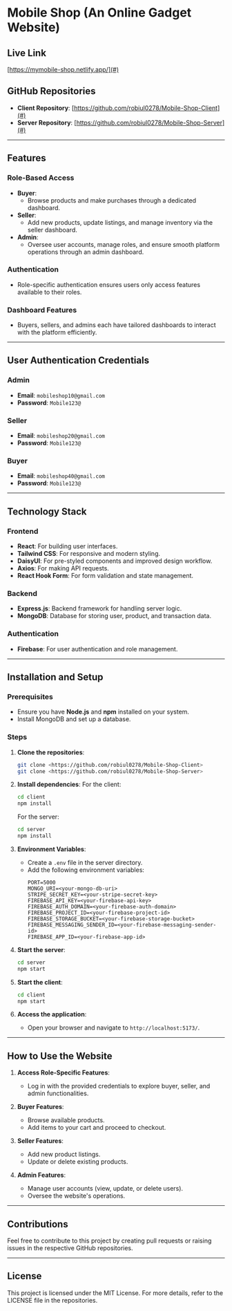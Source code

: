 # Mobile Shop (An Online Gadget Website)

## Live Link
[https://mymobile-shop.netlify.app/](#)

## GitHub Repositories
- **Client Repository**: [https://github.com/robiul0278/Mobile-Shop-Client](#)
- **Server Repository**: [https://github.com/robiul0278/Mobile-Shop-Server](#)

---

## Features

### Role-Based Access
- **Buyer**:
  - Browse products and make purchases through a dedicated dashboard.
- **Seller**:
  - Add new products, update listings, and manage inventory via the seller dashboard.
- **Admin**:
  - Oversee user accounts, manage roles, and ensure smooth platform operations through an admin dashboard.

### Authentication
- Role-specific authentication ensures users only access features available to their roles.

### Dashboard Features
- Buyers, sellers, and admins each have tailored dashboards to interact with the platform efficiently.

---

## User Authentication Credentials

### Admin
- **Email**: `mobileshop10@gmail.com`
- **Password**: `Mobile123@`

### Seller
- **Email**: `mobileshop20@gmail.com`
- **Password**: `Mobile123@`

### Buyer
- **Email**: `mobileshop40@gmail.com`
- **Password**: `Mobile123@`

---

## Technology Stack

### Frontend
- **React**: For building user interfaces.
- **Tailwind CSS**: For responsive and modern styling.
- **DaisyUI**: For pre-styled components and improved design workflow.
- **Axios**: For making API requests.
- **React Hook Form**: For form validation and state management.

### Backend
- **Express.js**: Backend framework for handling server logic.
- **MongoDB**: Database for storing user, product, and transaction data.

### Authentication
- **Firebase**: For user authentication and role management.

---

## Installation and Setup

### Prerequisites
- Ensure you have **Node.js** and **npm** installed on your system.
- Install MongoDB and set up a database.

### Steps

1. **Clone the repositories**:
   ```bash
   git clone <https://github.com/robiul0278/Mobile-Shop-Client>
   git clone <https://github.com/robiul0278/Mobile-Shop-Server>
   ```

2. **Install dependencies**:
   For the client:
   ```bash
   cd client
   npm install
   ```
   For the server:
   ```bash
   cd server
   npm install
   ```

3. **Environment Variables**:
   - Create a `.env` file in the server directory.
   - Add the following environment variables:
     ```env
     PORT=5000
     MONGO_URI=<your-mongo-db-uri>
     STRIPE_SECRET_KEY=<your-stripe-secret-key>
     FIREBASE_API_KEY=<your-firebase-api-key>
     FIREBASE_AUTH_DOMAIN=<your-firebase-auth-domain>
     FIREBASE_PROJECT_ID=<your-firebase-project-id>
     FIREBASE_STORAGE_BUCKET=<your-firebase-storage-bucket>
     FIREBASE_MESSAGING_SENDER_ID=<your-firebase-messaging-sender-id>
     FIREBASE_APP_ID=<your-firebase-app-id>
     ```

4. **Start the server**:
   ```bash
   cd server
   npm start
   ```

5. **Start the client**:
   ```bash
   cd client
   npm start
   ```

6. **Access the application**:
   - Open your browser and navigate to `http://localhost:5173/`.

---

## How to Use the Website

1. **Access Role-Specific Features**:
   - Log in with the provided credentials to explore buyer, seller, and admin functionalities.

2. **Buyer Features**:
   - Browse available products.
   - Add items to your cart and proceed to checkout.

3. **Seller Features**:
   - Add new product listings.
   - Update or delete existing products.

4. **Admin Features**:
   - Manage user accounts (view, update, or delete users).
   - Oversee the website's operations.

---

## Contributions

Feel free to contribute to this project by creating pull requests or raising issues in the respective GitHub repositories.

---

## License
This project is licensed under the MIT License. For more details, refer to the LICENSE file in the repositories.
